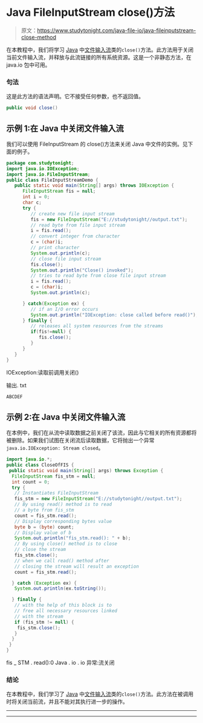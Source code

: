 # Java FileInputStream close()方法

> 原文：<https://www.studytonight.com/java-file-io/java-fileinputstream-close-method>

在本教程中，我们将学习 [Java](https://www.studytonight.com/java/) 中[文件输入流](https://www.studytonight.com/java-file-io/java-fileinputstream-class)类的`close()`方法。此方法用于关闭当前文件输入流，并释放与此流链接的所有系统资源。这是一个非静态方法，在 java.io 包中可用。

### 句法

这是此方法的语法声明。它不接受任何参数，也不返回值。

```java
public void close()
```

## 示例 1:在 Java 中关闭文件输入流

我们可以使用 FileInputStream 的 close()方法来关闭 Java 中文件的实例。见下面的例子。

```java
package com.studytonight;
import java.io.IOException;
import java.io.FileInputStream;
public class FileInputStreamDemo {
   public static void main(String[] args) throws IOException {
      FileInputStream fis = null;
      int i = 0;
      char c;      
      try {
         // create new file input stream
         fis = new FileInputStream("E://studytonight//output.txt");         
         // read byte from file input stream
         i = fis.read();         
         // convert integer from character
         c = (char)i;         
         // print character
         System.out.println(c);         
         // close file input stream
         fis.close();
         System.out.println("Close() invoked");         
         // tries to read byte from close file input stream
         i = fis.read();
         c = (char)i;
         System.out.println(c);

      } catch(Exception ex) {
         // if an I/O error occurs
         System.out.println("IOException: close called before read()");
      } finally {
         // releases all system resources from the streams
         if(fis!=null) {
            fis.close();
         }
      }
   }
}
```

IOException:读取前调用关闭()

输出. txt

```java
ABCDEF
```

## 示例 2:在 Java 中关闭文件输入流

在本例中，我们在从流中读取数据之前关闭了该流，因此与它相关的所有资源都将被删除。如果我们试图在关闭流后读取数据，它将抛出一个异常`java.io.IOException: Stream closed`。

```java
import java.io.*;
public class CloseOfFIS {
 public static void main(String[] args) throws Exception {
  FileInputStream fis_stm = null;
  int count = 0;
  try {
   // Instantiates FileInputStream
   fis_stm = new FileInputStream("E://studytonight//output.txt");
   // By using read() method is to read
   // a byte from fis_stm
   count = fis_stm.read();
   // Display corresponding bytes value
   byte b = (byte) count;
   // Display value of b
   System.out.println("fis_stm.read(): " + b);
   // By using close() method is to close
   // close the stream     
   fis_stm.close();
   // when we call read() method after
   // closing the stream will result an exception
   count = fis_stm.read();

  } catch (Exception ex) {
   System.out.println(ex.toString());

  } finally {
   // with the help of this block is to
   // free all necessary resources linked
   // with the stream
   if (fis_stm != null) {
    fis_stm.close();
   }
  }
 }
}
```

fis _ STM . read():0
Java . io . io 异常:流关闭

### 结论

在本教程中，我们学习了 [Java](https://www.studytonight.com/java/) 中[文件输入流](https://www.studytonight.com/java-file-io/java-fileinputstream-class)类的`close()`方法。此方法在被调用时将关闭当前流，并且不能对其执行进一步的操作。

* * *

* * *